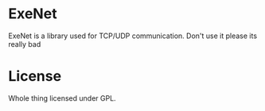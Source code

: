 # ExeNet
ExeNet is a library used for TCP/UDP communication.
Don't use it please its really bad

# License 
Whole thing licensed under GPL.
